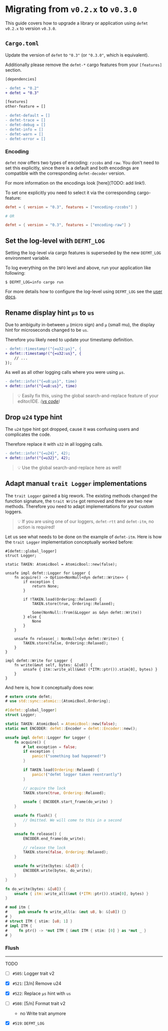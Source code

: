 # Migrating from `v0.2.x` to `v0.3.0`

This guide covers how to upgrade a library or application using `defmt v0.2.x` to version `v0.3.0`.

## `Cargo.toml`

Update the version of `defmt` to `"0.3"` (or `"0.3.0"`, which is equivalent).

Additionally please remove the `defmt-*` cargo features from your `[features]` section.

```diff
[dependencies]

- defmt = "0.2"
+ defmt = "0.3"

[features]
other-feature = []

- defmt-default = []
- defmt-trace = []
- defmt-debug = []
- defmt-info = []
- defmt-warn = []
- defmt-error = []
```

### Encoding

`defmt` now offers two types of encoding: `rzcobs` and `raw`. You don't need to set this explicitly, since there is a default and both encodings are compatible with the corresponding `defmt-decoder` version.

For more information on the encodings look [here](TODO: add link!).

To set one explicitly you need to select it via the corresponding cargo-feature:

```toml
defmt = { version = "0.3", features = ["encoding-rzcobs"] }

# OR

defmt = { version = "0.3", features = ["encoding-raw"] }
```

## Set the log-level with `DEFMT_LOG`

Setting the log-level via cargo features is superseded by the new `DEFMT_LOG` environment variable.

To log everything on the `INFO` level and above, run your application like following:

```console
$ DEFMT_LOG=info cargo run
```

For more details how to configure the log-level using `DEFMT_LOG` see the [user docs](./filtering.md#defmt_log).

## Rename display hint `µs` to `us`

Due to ambiguity in-between `µ` (micro sign) and `μ` (small mu), the display hint for microseconds changed to be `us`.

Therefore you likely need to update your timestamp definition.

```diff
- defmt::timestamp!("{=u32:µs}", {
+ defmt::timestamp!("{=u32:us}", {
    // ...
});
```

As well as all other logging calls where you were using `µs`.

```diff
- defmt::info!("{=u8:µs}", time)
+ defmt::info!("{=u8:us}", time)
```

> 💡 Easily fix this, using the global search-and-replace feature of your editor/IDE. *([vs code](https://code.visualstudio.com/docs/editor/codebasics#_search-and-replace))*

## Drop `u24` type hint

The `u24` type hint got dropped, cause it was confusing users and complicates the code.

Therefore replace it with `u32` in all logging calls.

```diff
- defmt::info!("{=u24}", 42);
+ defmt::info!("{=u32}", 42);
```

> 💡 Use the global search-and-replace here as well!

## Adapt manual `trait Logger` implementations

The `trait Logger` gained a big rework. The existing methods changed the function signature, the `trait Write` got removed and there are two new methods. Therefore you need to adapt implementations for your custom loggers.

> 💡 If you are using one of our loggers, `defmt-rtt` and `defmt-itm`, no action is required!

Let us see what needs to be done on the example of `defmt-itm`. Here is how the `trait Logger` implementation conceptually worked before:

```rust,ignore
#[defmt::global_logger]
struct Logger;

static TAKEN: AtomicBool = AtomicBool::new(false);

unsafe impl defmt::Logger for Logger {
    fn acquire() -> Option<NonNull<dyn defmt::Write>> {
        if exception {
            return None;
        }

        if !TAKEN.load(Ordering::Relaxed) {
            TAKEN.store(true, Ordering::Relaxed);

            Some(NonNull::from(&Logger as &dyn defmt::Write))
        } else {
            None
        }
    }

    unsafe fn release(_: NonNull<dyn defmt::Write>) {
        TAKEN.store(false, Ordering::Relaxed);
    }
}

impl defmt::Write for Logger {
    fn write(&mut self, bytes: &[u8]) {
        unsafe { itm::write_all(&mut (*ITM::ptr()).stim[0], bytes) }
    }
}
```

And here is, how it conceptually does now:

```rust
# extern crate defmt;
# use std::sync::atomic::{AtomicBool,Ordering};

#[defmt::global_logger]
struct Logger;

static TAKEN: AtomicBool = AtomicBool::new(false);
static mut ENCODER: defmt::Encoder = defmt::Encoder::new();

unsafe impl defmt::Logger for Logger {
    fn acquire() {
        # let exception = false;
        if exception {
            panic!("something bad happened!")
        }

        if TAKEN.load(Ordering::Relaxed) {
            panic!("defmt logger taken reentrantly")
        }

        // acquire the lock
        TAKEN.store(true, Ordering::Relaxed);

        unsafe { ENCODER.start_frame(do_write) }
    }

    unsafe fn flush() {
        // Omitted. We will come to this in a second
    }

    unsafe fn release() {
        ENCODER.end_frame(do_write);

        // release the lock
        TAKEN.store(false, Ordering::Relaxed);
    }

    unsafe fn write(bytes: &[u8]) {
        ENCODER.write(bytes, do_write);
    }
}

fn do_write(bytes: &[u8]) {
    unsafe { itm::write_all(&mut (*ITM::ptr()).stim[0], bytes) }
}

# mod itm {
#     pub unsafe fn write_all(a: &mut u8, b: &[u8]) {}
# }
# struct ITM { stim: [u8; 1] }
# impl ITM {
#     fn ptr() -> *mut ITM { &mut ITM { stim: [0] } as *mut _ }
# }
```

### Flush

---

TODO

- [ ] `#505`: Logger trait v2
- [x] `#521`: [3/n] Remove u24
- [x] `#522`: Replace `µs` hint with `us`
- [ ] `#508`: [5/n] Format trait v2
  - no Write trait anymore
- [x] `#519`: `DEFMT_LOG`

